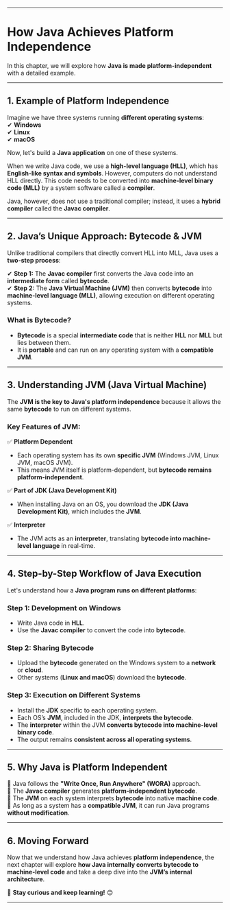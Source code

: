 
---

# **How Java Achieves Platform Independence**  

In this chapter, we will explore how **Java is made platform-independent** with a detailed example.  

---

## **1. Example of Platform Independence**  

Imagine we have three systems running **different operating systems**:  
✔ **Windows**  
✔ **Linux**  
✔ **macOS**  

Now, let's build a **Java application** on one of these systems.  

When we write Java code, we use a **high-level language (HLL)**, which has **English-like syntax and symbols**. However, computers do not understand HLL directly. This code needs to be converted into **machine-level binary code (MLL)** by a system software called a **compiler**.  

Java, however, does not use a traditional compiler; instead, it uses a **hybrid compiler** called the **Javac compiler**.  

---

## **2. Java’s Unique Approach: Bytecode & JVM**  

Unlike traditional compilers that directly convert HLL into MLL, Java uses a **two-step process**:  

✔ **Step 1:** The **Javac compiler** first converts the Java code into an **intermediate form** called **bytecode**.  
✔ **Step 2:** The **Java Virtual Machine (JVM)** then converts **bytecode** into **machine-level language (MLL)**, allowing execution on different operating systems.  

### **What is Bytecode?**  
- **Bytecode** is a special **intermediate code** that is neither **HLL** nor **MLL** but lies between them.  
- It is **portable** and can run on any operating system with a **compatible JVM**.  

---

## **3. Understanding JVM (Java Virtual Machine)**  

The **JVM is the key to Java's platform independence** because it allows the same **bytecode** to run on different systems.  

### **Key Features of JVM:**  
✅ **Platform Dependent**  
- Each operating system has its own **specific JVM** (Windows JVM, Linux JVM, macOS JVM).  
- This means JVM itself is platform-dependent, but **bytecode remains platform-independent**.  

✅ **Part of JDK (Java Development Kit)**  
- When installing Java on an OS, you download the **JDK (Java Development Kit)**, which includes the **JVM**.  

✅ **Interpreter**  
- The JVM acts as an **interpreter**, translating **bytecode into machine-level language** in real-time.  

---

## **4. Step-by-Step Workflow of Java Execution**  

Let's understand how a **Java program runs on different platforms**:  

### **Step 1: Development on Windows**  
- Write Java code in **HLL**.  
- Use the **Javac compiler** to convert the code into **bytecode**.  

### **Step 2: Sharing Bytecode**  
- Upload the **bytecode** generated on the Windows system to a **network** or **cloud**.  
- Other systems (**Linux and macOS**) download the **bytecode**.  

### **Step 3: Execution on Different Systems**  
- Install the **JDK** specific to each operating system.  
- Each OS’s **JVM**, included in the JDK, **interprets the bytecode**.  
- The **interpreter** within the JVM **converts bytecode into machine-level binary code**.  
- The output remains **consistent across all operating systems**.  

---

## **5. Why Java is Platform Independent**  

🔹 Java follows the **"Write Once, Run Anywhere" (WORA)** approach.  
🔹 The **Javac compiler** generates **platform-independent bytecode**.  
🔹 The **JVM** on each system interprets **bytecode** into native **machine code**.  
🔹 As long as a system has a **compatible JVM**, it can run Java programs **without modification**.  

---

## **6. Moving Forward**  

Now that we understand how Java achieves **platform independence**, the next chapter will explore **how Java internally converts bytecode to machine-level code** and take a deep dive into the **JVM’s internal architecture**.  

🚀 **Stay curious and keep learning!** 😊  

---
